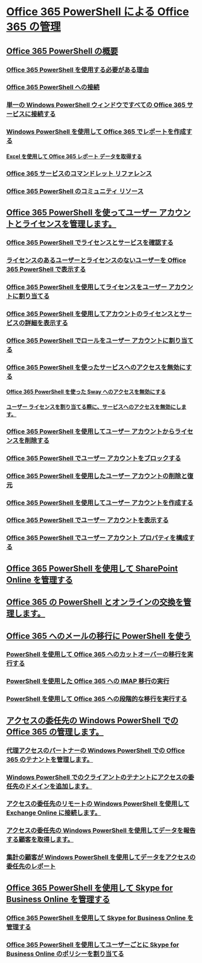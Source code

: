 
# [Office 365 PowerShell による Office 365 の管理](manage-office-365-with-office-365-powershell.md)
## [Office 365 PowerShell の概要](getting-started-with-office-365-powershell.md)
### [Office 365 PowerShell を使用する必要がある理由](why-you-need-to-use-office-365-powershell.md)
### [Office 365 PowerShell への接続](connect-to-office-365-powershell.md)
### [単一の Windows PowerShell ウィンドウですべての Office 365 サービスに接続する](connect-to-all-office-365-services-in-a-single-windows-powershell-window.md)
### [Windows PowerShell を使用して Office 365 でレポートを作成する](use-windows-powershell-to-create-reports-in-office-365.md)
#### [Excel を使用して Office 365 レポート データを取得する](using-excel-to-retrieve-office-365-reporting-data.md)
### [Office 365 サービスのコマンドレット リファレンス](cmdlet-references-for-office-365-services.md)
### [Office 365 PowerShell のコミュニティ リソース](office-365-powershell-community-resources.md)
## [Office 365 PowerShell を使ってユーザー アカウントとライセンスを管理します。](manage-user-accounts-and-licenses-with-office-365-powershell.md)
### [Office 365 PowerShell でライセンスとサービスを確認する](view-licenses-and-services-with-office-365-powershell.md)
### [ライセンスのあるユーザーとライセンスのないユーザーを Office 365 PowerShell で表示する](view-licensed-and-unlicensed-users-with-office-365-powershell.md)
### [Office 365 PowerShell を使用してライセンスをユーザー アカウントに割り当てる](assign-licenses-to-user-accounts-with-office-365-powershell.md)
### [Office 365 PowerShell を使用してアカウントのライセンスとサービスの詳細を表示する](view-account-license-and-service-details-with-office-365-powershell.md)
### [Office 365 PowerShell でロールをユーザー アカウントに割り当てる](assign-roles-to-user-accounts-with-office-365-powershell.md)
### [Office 365 PowerShell を使ったサービスへのアクセスを無効にする](disable-access-to-services-with-office-365-powershell.md)
#### [Office 365 PowerShell を使った Sway へのアクセスを無効にする](disable-access-to-sway-with-office-365-powershell.md)
#### [ユーザー ライセンスを割り当てる際に、サービスへのアクセスを無効にします。](disable-access-to-services-while-assigning-user-licenses.md)
### [Office 365 PowerShell を使用してユーザー アカウントからライセンスを削除する](remove-licenses-from-user-accounts-with-office-365-powershell.md)
### [Office 365 PowerShell でユーザー アカウントをブロックする](block-user-accounts-with-office-365-powershell.md)
### [Office 365 PowerShell を使用したユーザー アカウントの削除と復元](delete-and-restore-user-accounts-with-office-365-powershell.md)
### [Office 365 PowerShell を使用してユーザー アカウントを作成する](create-user-accounts-with-office-365-powershell.md)
### [Office 365 PowerShell でユーザー アカウントを表示する](view-user-accounts-with-office-365-powershell.md)
### [Office 365 PowerShell でユーザー アカウント プロパティを構成する](configure-user-account-properties-with-office-365-powershell.md)
## [Office 365 PowerShell を使用して SharePoint Online を管理する](manage-sharepoint-online-with-office-365-powershell.md)
## [Office 365 の PowerShell とオンラインの交換を管理します。](manage-exchange-online-with-office-365-powershell.md)
## [Office 365 へのメールの移行に PowerShell を使う](use-powershell-for-email-migration-to-office-365.md)
### [PowerShell を使用して Office 365 へのカットオーバーの移行を実行する](use-powershell-to-perform-a-cutover-migration-to-office-365.md)
### [PowerShell を使用した Office 365 への IMAP 移行の実行](use-powershell-to-perform-an-imap-migration-to-office-365.md)
### [PowerShell を使用して Office 365 への段階的な移行を実行する](use-powershell-to-perform-a-staged-migration-to-office-365.md)
## [アクセスの委任先の Windows PowerShell での Office 365 の管理します。](manage-office-365-with-windows-powershell-for-delegated-access-permissions-dap-p.md)
### [代理アクセスのパートナーの Windows PowerShell での Office 365 のテナントを管理します。](manage-office-365-tenants-with-windows-powershell-for-delegated-access-permissio.md)
### [Windows PowerShell でのクライアントのテナントにアクセスの委任先のドメインを追加します。](add-a-domain-to-a-client-tenancy-with-windows-powershell-for-delegated-access-pe.md)
### [アクセスの委任先のリモートの Windows PowerShell を使用して Exchange Online に接続します。](connect-to-exchange-online-tenants-with-remote-windows-powershell-for-delegated.md)
### [アクセスの委任先の Windows PowerShell を使用してデータを報告する顧客を取得します。](retrieve-customer-tenant-reporting-data-with-windows-powershell-for-delegated-ac.md)
### [集計の顧客が Windows PowerShell を使用してデータをアクセスの委任先のレポート](aggregate-customer-reporting-data-via-windows-powershell-for-delegated-access-pe.md)
## [Office 365 PowerShell を使用して Skype for Business Online を管理する](manage-skype-for-business-online-with-office-365-powershell.md)
### [Office 365 PowerShell を使用して Skype for Business Online を管理する](manage-skype-for-business-online-policies-with-office-365-powershell.md)
### [Office 365 PowerShell を使用してユーザーごとに Skype for Business Online のポリシーを割り当てる](assign-per-user-skype-for-business-online-policies-with-office-365-powershell.md)

